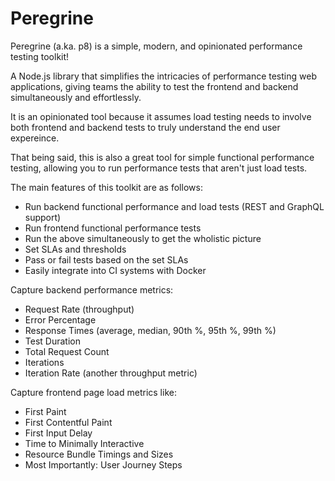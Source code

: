 # Peregrine

Peregrine (a.ka. p8) is a simple, modern, and opinionated performance testing toolkit!

A Node.js library that simplifies the intricacies of performance testing web applications, giving teams the ability to test the frontend and backend simultaneously and effortlessly.

It is an opinionated tool because it assumes load testing needs to involve both frontend and backend tests to truly understand the end user expereince.

That being said, this is also a great tool for simple functional performance testing, allowing you to run performance tests that aren't just load tests.

The main features of this toolkit are as follows:
  - Run backend functional performance and load tests (REST and GraphQL support)
  - Run frontend functional performance tests
  - Run the above simultaneously to get the wholistic picture
  - Set SLAs and thresholds
  - Pass or fail tests based on the set SLAs 
  - Easily integrate into CI systems with Docker
  
Capture backend performance metrics:
  - Request Rate (throughput)
  - Error Percentage
  - Response Times (average, median, 90th %, 95th %, 99th %)
  - Test Duration
  - Total Request Count
  - Iterations
  - Iteration Rate (another throughput metric)

Capture frontend page load metrics like:
  - First Paint
  - First Contentful Paint
  - First Input Delay
  - Time to Minimally Interactive
  - Resource Bundle Timings and Sizes
  - Most Importantly: User Journey Steps
